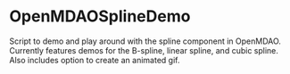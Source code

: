 # OpenMDAOSplineDemo
Script to demo and play around with the spline component in OpenMDAO. Currently features demos for the B-spline, linear spline, and cubic spline. Also includes option to create an animated gif.

